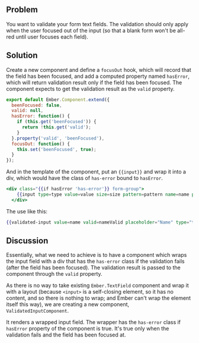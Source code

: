 ## Problem

You want to validate your form text fields. The validation should only
apply when the user focused out of the input (so that a blank form won't
be all-red until user focuses each field).

## Solution

Create a new component and define a `focusOut` hook, which will record
that the field has been focused, and add a computed property named
`hasError`, which will return validation result only if the field has
been focused. The component expects to get the validation result as the
`valid` property.

```javascript {data-filename=app/components/validated-input.js}
export default Ember.Component.extend({
  beenFocused: false,
  valid: null,
  hasError: function() {
    if (this.get('beenFocused')) {
      return !this.get('valid');
    }
  }.property('valid', 'beenFocused'),
  focusOut: function() {
    this.set('beenFocused', true);
  }
});
```

And in the template of the component, put an `{{input}}` and wrap it
into a div, which would have the class of `has-error` bound to
`hasError`.

```handlebars {data-filename=app/templates/components/validated-input.hbs}
<div class="{{if hasError 'has-error'}} form-group">
    {{input type=type value=value size=size pattern=pattern name=name placeholder=placeholder disaled=disabled maxlength=maxlength tabindex=tabindex class=input-class}}
  </div>
```

The use like this:

```handlebars
{{validated-input value=name valid=nameValid placeholder="Name" type="text" input-class="form-control"}}
```

## Discussion

Essentially, what we need to achieve is to have a component which wraps
the input field with a div that has the `has-error` class if the
validation fails (after the field has been focused). The validation
result is passed to the component through the `valid` property.

As there is no way to take existing `Ember.TextField` component and wrap
it with a layout (because `<input>` is a self-closing element, so it has
no content, and so there is nothing to wrap; and Ember can't wrap the
element itself this way), we are creating a new component,
`ValidatedInputComponent`.

It renders a wrapped input field. The wrapper has the `has-error` class
if `hasError` property of the component is true. It's true only when
the validation fails and the field has been focused at.

<!---#### Example

<a class="jsbin-embed" href="http://jsbin.com/UpaXeta/3/embed?live">JS Bin</a><script src="https://static.jsbin.com/js/embed.js"></script> -->
